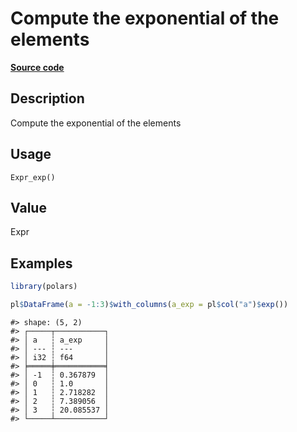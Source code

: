 

# Compute the exponential of the elements

[**Source code**](https://github.com/pola-rs/r-polars/tree/d562252dbb77de7e06ca3e6150d74a2c709763bc/R/after-wrappers.R#L20)

## Description

Compute the exponential of the elements

## Usage

<pre><code class='language-R'>Expr_exp()
</code></pre>

## Value

Expr

## Examples

``` r
library(polars)

pl$DataFrame(a = -1:3)$with_columns(a_exp = pl$col("a")$exp())
```

    #> shape: (5, 2)
    #> ┌─────┬───────────┐
    #> │ a   ┆ a_exp     │
    #> │ --- ┆ ---       │
    #> │ i32 ┆ f64       │
    #> ╞═════╪═══════════╡
    #> │ -1  ┆ 0.367879  │
    #> │ 0   ┆ 1.0       │
    #> │ 1   ┆ 2.718282  │
    #> │ 2   ┆ 7.389056  │
    #> │ 3   ┆ 20.085537 │
    #> └─────┴───────────┘
